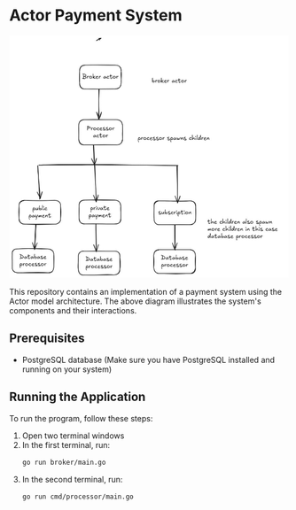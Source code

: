 # Actor Payment System

![Actor System Architecture](./assets/actor_model.jpg)

This repository contains an implementation of a payment system using the Actor model architecture. The above diagram illustrates the system's components and their interactions.

## Prerequisites

- PostgreSQL database (Make sure you have PostgreSQL installed and running on your system)

## Running the Application

To run the program, follow these steps:

1. Open two terminal windows
2. In the first terminal, run:
    ```bash
    go run broker/main.go
    ```
3. In the second terminal, run:
    ```bash
    go run cmd/processor/main.go
    ```
